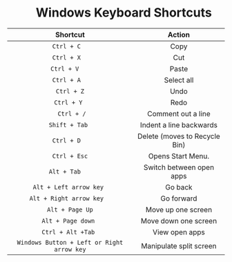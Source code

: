 <h1>&nbsp&nbsp&nbsp&nbsp&nbsp&nbsp&nbsp&nbsp&nbsp  Windows Keyboard Shortcuts</h1>     

  

| Shortcut                    | Action                        |
|:---------------------------:|:-----------------------------:|
| `Ctrl + C  `                | Copy                          |
|` Ctrl + X   `               | Cut                           |
|` Ctrl + V    `              | Paste                         |
| `Ctrl + A  `                | Select all                    |
|` Ctrl + Z `                 | Undo                          |
| `Ctrl + Y `                 | Redo                          |
|` Ctrl + /`                  | Comment out a line            |
| `Shift + Tab `              | Indent a line backwards       |
| `Ctrl + D  `                | Delete (moves to Recycle Bin) |
| `Ctrl + Esc`                | Opens Start Menu.             |
| `Alt + Tab   `              | Switch between open apps      |
| `Alt + Left arrow key `     | Go back                       |
| `Alt + Right arrow key  `   | Go forward                    |
|` Alt + Page Up `            | Move up one screen            |
| `Alt + Page down `          | Move down one screen          |
| `Ctrl + Alt +Tab `          | View open apps                |
|` Windows Button + Left or Right arrow key `| Manipulate split screen      